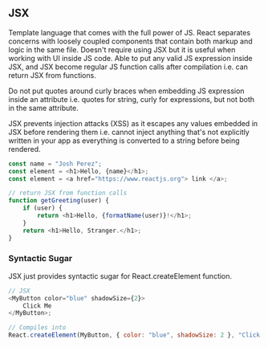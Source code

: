 ## JSX

Template language that comes with the full power of JS. React separates concerns with loosely coupled components that contain both markup and logic in the same file. Doesn't require using JSX but it is useful when working with UI inside JS code. Able to put any valid JS expression inside JSX, and JSX become regular JS function calls after compilation i.e. can return JSX from functions.

Do not put quotes around curly braces when embedding JS expression inside an attribute i.e. quotes for string, curly for expressions, but not both in the same attribute.

JSX prevents injection attacks (XSS) as it escapes any values embedded in JSX before rendering them i.e. cannot inject anything that's not explicitly written in your app as everything is converted to a string before being rendered.

```js
const name = "Josh Perez";
const element = <h1>Hello, {name}</h1>;
const element = <a href="https://www.reactjs.org"> link </a>;

// return JSX from function calls
function getGreeting(user) {
    if (user) {
        return <h1>Hello, {formatName(user)}!</h1>;
    }
    return <h1>Hello, Stranger.</h1>;
}
```

### Syntactic Sugar

JSX just provides syntactic sugar for React.createElement function.

```js
// JSX
<MyButton color="blue" shadowSize={2}>
    Click Me
</MyButton>;

// Compiles into
React.createElement(MyButton, { color: "blue", shadowSize: 2 }, "Click Me");
```
